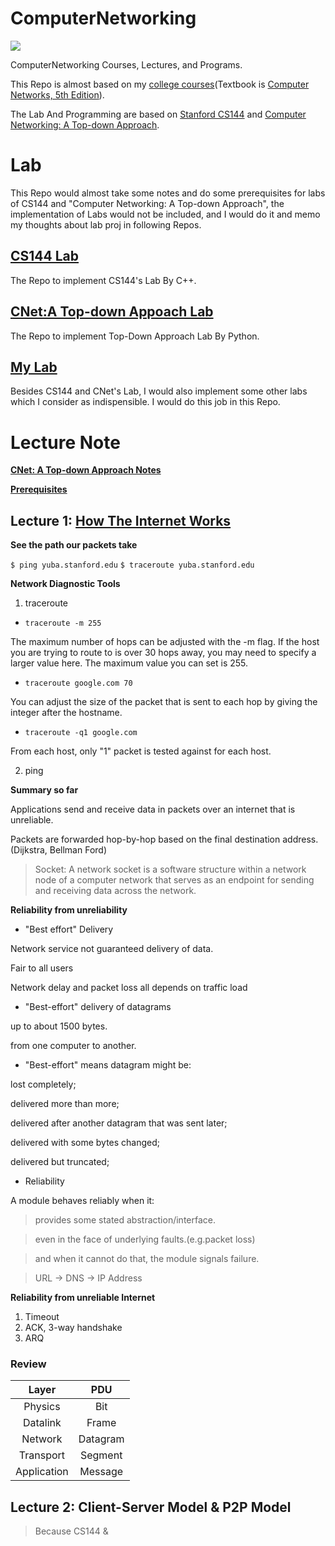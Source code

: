 # ComputerNetworking

![](https://img.shields.io/badge/License-MIT-red.svg)

ComputerNetworking Courses, Lectures, and Programs.

This Repo is almost based on my [college courses](https://github.com/PeterWrighten/OU_Assignment/blob/main/B2/%E6%83%85%E5%A0%B1%E3%83%8D%E3%83%83%E3%83%88%E3%83%AF%E3%83%BC%E3%82%AF%E6%BC%94%E7%BF%92/README.md)(Textbook is [Computer Networks, 5th Edition](https://www.pearson.com/us/higher-education/program/Tanenbaum-Computer-Networks-5th-Edition/PGM270019.html)).

The Lab And Programming are based on [Stanford CS144](https://cs144.github.io/) and [Computer Networking: A Top-down Approach](https://www.ucg.ac.me/skladiste/blog_44233/objava_64433/fajlovi/Computer%20Networking%20_%20A%20Top%20Down%20Approach,%207th,%20converted.pdf).

# Lab

This Repo would almost take some notes and do some prerequisites for labs of CS144 and "Computer Networking: A Top-down Approach", the implementation of Labs would not be included, and I would do it and memo my thoughts about lab proj in following Repos.

## [CS144 Lab](https://github.com/PeterWrighten/CS144_Lab)

The Repo to implement CS144's Lab By C++.

## [CNet:A Top-down Appoach Lab](https://github.com/PeterWrighten/CNet_aTop-downapproach_Lab)

The Repo to implement Top-Down Approach Lab By Python.

## [My Lab]()

Besides CS144 and CNet's Lab, I would also implement some other labs which I consider as indispensible. I would do this job in this Repo.

# Lecture Note

[**CNet: A Top-down Approach Notes**](https://github.com/PeterWrighten/CNet_aTop-downapproach_Lab/blob/main/NOTE.md)

[**Prerequisites**](https://github.com/PeterWrighten/ComputerNetworking/blob/main/prerequisites/README.md)

## Lecture 1: [How The Internet Works](https://cs144.github.io/handouts/week-1-how-the-internet-works.pdf)

**See the path our packets take**

```$ ping yuba.stanford.edu```
```$ traceroute yuba.stanford.edu```

**Network Diagnostic Tools**

1. traceroute

* ```traceroute -m 255```

The maximum number of hops can be adjusted with the -m flag. If the host you are trying to route to is over 30 hops away, you may need to specify a larger value here. The maximum value you can set is 255.

* ```traceroute google.com 70```

You can adjust the size of the packet that is sent to each hop by giving the integer after the hostname.

* ```traceroute -q1 google.com```

From each host, only "1" packet is tested against for each host.

2. ping

**Summary so far**

Applications send and receive data in packets over an internet that is unreliable.

Packets are forwarded hop-by-hop based on the final destination address.(Dijkstra, Bellman Ford)

>Socket:
A network socket is a software structure within a network node of a computer network that serves as an endpoint for sending and receiving data across the network.

**Reliability from unreliability**

* "Best effort" Delivery

Network service not guaranteed delivery of data.

Fair to all users

Network delay and packet loss all depends on traffic load

* "Best-effort" delivery of datagrams

up to about 1500 bytes.

from one computer to another.

* "Best-effort" means datagram might be:

lost completely;

delivered more than more;

delivered after another datagram that was sent later;

delivered with some bytes changed;

delivered but truncated;

* Reliability

A module behaves reliably when it:

>provides some stated abstraction/interface.

>even in the face of underlying faults.(e.g.packet loss)

>and when it cannot do that, the module signals failure.

> URL -> DNS -> IP Address


**Reliability from unreliable Internet**

1. Timeout
2. ACK, 3-way handshake
3. ARQ

### Review

|Layer|PDU|
|:--:|:--:|
|Physics | Bit  |
|Datalink   | Frame  |
|Network   | Datagram  |
|Transport  | Segment  |
|Application   | Message  |

## Lecture 2: Client-Server Model & P2P Model

> Because CS144 &
